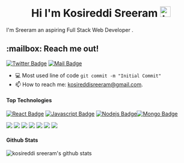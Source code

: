 <h1  style="text-align:center;"> Hi I'm   Kosireddi Sreeram <img src="https://user-images.githubusercontent.com/1303154/88677602-1635ba80-d120-11ea-84d8-d263ba5fc3c0.gif" width="28px" alt="hi"></h1>

I'm Sreeram  an aspiring Full Stack Web Developer .

<h2>:mailbox: Reach me out!</h2>

[![Twitter Badge](https://img.shields.io/badge/-@Kosireddisreeram-1ca0f1?style=flat&labelColor=1ca0f1&logo=twitter&logoColor=white&link=https://twitter.com/kosireddiSreeram)](https://twitter.com/SreeramKosired3)   [![Mail Badge](https://img.shields.io/badge/-kosireddiSreeram-c0392b?style=flat&labelColor=c0392b&logo=gmail&logoColor=white)](mailto:kosireddisreeram@gmail.com)
- :computer: Most used line of code `git commit -m "Initial Commit"`
- 📫 How to reach me: kosireddisreeram@gmail.com.
  

#### Top Technologies

<!-- TODO: Make technologies links takes you to repositories -->
[![React Badge](https://img.shields.io/badge/-React-61DBFB?style=for-the-badge&labelColor=black&logo=react&logoColor=61DBFB)](#) [![Javascript Badge](https://img.shields.io/badge/-Javascript-F0DB4F?style=for-the-badge&labelColor=black&logo=javascript&logoColor=fff)](#)  [![Nodejs Badge](https://img.shields.io/badge/-Nodejs-3C873A?style=for-the-badge&labelColor=black&logo=node.js&logoColor=fff)](#)[![Mongo Badge](https://img.shields.io/badge/-MongoDB-47A248?style=for-the-badge&labelColor=black&logo=MongoDB&logoColor=fff)](#)

<img src="https://img.shields.io/badge/-Javascript-F7DF1E?logo=JavaScript&logoColor=fff">
<img src="https://img.shields.io/badge/-css3-1572B6?logo=CSS3&logoColor=fff">
<img src="https://img.shields.io/badge/-css3-1572B6?logo=CSS3&logoColor=fff"> 
<img src="https://img.shields.io/badge/-css3-1572B6?logo=CSS3&logoColor=fff"> 
<img src="https://img.shields.io/badge/-Bootstrap-7952B3?logo=Bootstrap&logoColor=fff">
<img src="https://img.shields.io/badge/-MongoDB-47A248?logo=MongoDB&logoColor=fff">
<img src="https://img.shields.io/badge/-GitHub-181717?logo=GitHub&logoColor=fff">




#### Github Stats

![kosireddi sreeram's github stats](https://github-readme-stats.vercel.app/api?username=kosireddisreeram&count_private=true&theme=tokyonight)




